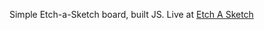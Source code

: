 Simple Etch-a-Sketch board, built JS.
Live at <a href="https://otomdee.github.io/Etch_A_Sketch">Etch A Sketch</a>